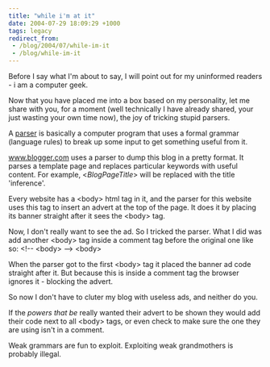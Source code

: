 ```yaml
---
title: "while i'm at it"
date: 2004-07-29 18:09:29 +1000
tags: legacy
redirect_from:
 - /blog/2004/07/while-im-it
 - /blog/while-im-it
---
```


Before I say what I'm about to say, I will point out for my uninformed readers - i am a computer geek.

Now that you have placed me into a box based on my personality, let me share with you, for a moment (well technically I have already shared, your just wasting your own time now), the joy of tricking stupid parsers.

A <a href="http://en.wikipedia.org/wiki/Parser">parser</a> is basically a computer program that uses a formal grammar (language rules) to break up some input to get something useful from it.

<a href="http://www.blogger.com">www.blogger.com</a> uses a parser to dump this blog in a pretty format. It parses a template page and replaces particular keywords with useful content. For example, &lt;$BlogPageTitle$&gt; will be replaced with the title 'inference'.

Every website has a &lt;body&gt; html tag in it, and the parser for this website uses this tag to insert an advert at the top of the page. It does it by placing its banner straight after it sees the &lt;body&gt; tag.

Now, I don't really want to see the ad. So I tricked the parser. What I did was add another &lt;body&gt; tag inside a comment tag before the original one like so:
&lt;!--
&lt;body&gt;
--&gt;
&lt;body&gt;

When the parser got to the first &lt;body&gt; tag it placed the banner ad code straight after it. But because this is inside a comment tag the browser ignores it - blocking the advert.

So now I don't have to cluter my blog with useless ads, and neither do you.

If the <em>powers that be</em> really wanted their advert to be shown they would add their code next to all &lt;body&gt; tags, or even check to make sure the one they are using isn't in a comment.

Weak grammars are fun to exploit. Exploiting weak grandmothers is probably illegal.
